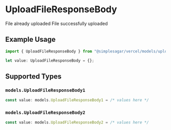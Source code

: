 # UploadFileResponseBody

File already uploaded
File successfully uploaded

## Example Usage

```typescript
import { UploadFileResponseBody } from "@simplesagar/vercel/models/uploadfileop.js";

let value: UploadFileResponseBody = {};
```

## Supported Types

### `models.UploadFileResponseBody1`

```typescript
const value: models.UploadFileResponseBody1 = /* values here */
```

### `models.UploadFileResponseBody2`

```typescript
const value: models.UploadFileResponseBody2 = /* values here */
```

